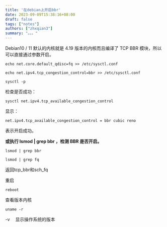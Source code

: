 ```yaml
---
title: '在debian上开启bbr'
date: 2023-09-09T15:38:16+08:00
draft: false
tags: ["notes"]
authors: ["zhxqian3"]
summary: "。。。"
---
```


Debian10 / 11 默认的内核就是 4.19 版本的内核而且编译了 TCP BBR 模块，所以可以直接通过参数开启。
```
echo net.core.default_qdisc=fq >> /etc/sysctl.conf
```
```
echo net.ipv4.tcp_congestion_control=bbr >> /etc/sysctl.conf
```
```
sysctl -p
```
检查是否成功：
```
sysctl net.ipv4.tcp_available_congestion_control
```
显示：
```
net.ipv4.tcp_available_congestion_control = bbr cubic reno
```
表示开启成功。

**或执行 lsmod | grep bbr ，检测 BBR 是否开启。**
```
lsmod | grep bbr
```
```
lsmod | grep fq 
```
返回tcp_bbr和sch_fq

重启
```
reboot
```
查看版本内核
```
uname -r  
```
-v 　显示操作系统的版本